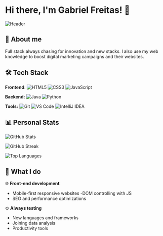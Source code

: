 
# Hi there, I'm Gabriel Freitas! 👋

![Header](https://github.com/gabicod/gabicod/raw/downloads/header.png)


## 🚀 About me
Full stack always chasing for innovation and new stacks.
I also use my web knowledge to boost digital marketing campaigns and their websites.

## 🛠️ Tech Stack

**Frontend:**
![HTML5](https://img.shields.io/badge/html5-%23E34F26.svg?style=for-the-badge&logo=html5&logoColor=white)
![CSS3](https://img.shields.io/badge/css3-%231572B6.svg?style=for-the-badge&logo=css3&logoColor=white)
![JavaScript](https://img.shields.io/badge/javascript-%23323330.svg?style=for-the-badge&logo=javascript&logoColor=%23F7DF1E)


**Backend:**
![Java](https://img.shields.io/badge/java-%23ED8B00.svg?style=for-the-badge&logo=openjdk&logoColor=white)
![Python](https://img.shields.io/badge/python-3670A0?style=for-the-badge&logo=python&logoColor=ffdd54)


**Tools:**
![Git](https://img.shields.io/badge/git-%23F05033.svg?style=for-the-badge&logo=git&logoColor=white)
![VS Code](https://img.shields.io/badge/VS%20Code-0078d4.svg?style=for-the-badge&logo=visual-studio-code&logoColor=white)
![IntelliJ IDEA](https://img.shields.io/badge/IntelliJIDEA-000000.svg?style=for-the-badge&logo=intellij-idea&logoColor=white)


## 📊 Personal Stats

![GitHub Stats](https://github-readme-stats.vercel.app/api?username=SeuUsuario&theme=dark&hide_border=false&include_all_commits=true&count_private=true)

![GitHub Streak](https://github-readme-streak-stats.herokuapp.com/?user=SeuUsuario&theme=dark&hide_border=false)

![Top Languages](https://github-readme-stats.vercel.app/api/top-langs/?username=SeuUsuario&theme=dark&hide_border=false&include_all_commits=true&count_private=true&layout=compact)

## 🔧 What I do

🌐 **Front-end development**
- Mobile-first responsive websites
-DOM controlling with JS 
- SEO and performance optimizations

⚙️ **Always testing**
- New languages and frameworks
- Joining data analysis
- Productivity tools

